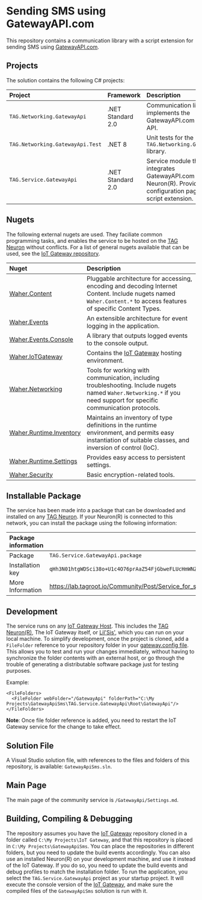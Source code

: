 Sending SMS using GatewayAPI.com 
===================================

This repository contains a communication library with a script extension for sending SMS using [GatewayAPI.com](GatewayAPI.com).

Projects
-----------

The solution contains the following C# projects:

| Project                          | Framework         | Description |
|:---------------------------------|:------------------|:------------|
| `TAG.Networking.GatewayApi`      | .NET Standard 2.0 | Communication library that implements the GatewayAPI.com REST API. |
| `TAG.Networking.GatewayApi.Test` | .NET 8            | Unit tests for the `TAG.Networking.GatewayApi` library.            |
| `TAG.Service.GatewayApi`         | .NET Standard 2.0 | Service module that integrates GatewayAPI.com into a Neuron(R). Provides a configuration page and script extension. |

Nugets
---------

The following external nugets are used. They faciliate common programming tasks, and enables the service to be hosted on the 
[TAG Neuron](https://lab.tagroot.io/Documentation/Index.md) without conflicts. For a list of general nugets available that can
be used, see the [IoT Gateway repository](https://github.com/PeterWaher/IoTGateway).

| Nuget                                                                              | Description |
|:-----------------------------------------------------------------------------------|:------------|
| [Waher.Content](https://www.nuget.org/packages/Waher.Content/)                     | Pluggable architecture for accessing, encoding and decoding Internet Content. Include nugets named `Waher.Content.*` to access features of specific Content Types. |
| [Waher.Events](https://www.nuget.org/packages/Waher.Events/)                       | An extensible architecture for event logging in the application. |
| [Waher.Events.Console](https://www.nuget.org/packages/Waher.Events.Console/)       | A library that outputs logged events to the console output. |
| [Waher.IoTGateway](https://www.nuget.org/packages/Waher.IoTGateway/)               | Contains the [IoT Gateway](https://github.com/PeterWaher/IoTGateway) hosting environment. |
| [Waher.Networking](https://www.nuget.org/packages/Waher.Networking/)               | Tools for working with communication, including troubleshooting. Include nugets named `Waher.Networking.*` if you need support for specific communication protocols. |
| [Waher.Runtime.Inventory](https://www.nuget.org/packages/Waher.Runtime.Inventory/) | Maintains an inventory of type definitions in the runtime environment, and permits easy instantiation of suitable classes, and inversion of control (IoC). |
| [Waher.Runtime.Settings](https://www.nuget.org/packages/Waher.Runtime.Settings/)   | Provides easy access to persistent settings. |
| [Waher.Security](https://www.nuget.org/packages/Waher.Security/)                   | Basic encryption-related tools. |

Installable Package
----------------------

The service has been made into a package that can be downloaded and installed on any [TAG Neuron](https://lab.tagroot.io/Documentation/Index.md). 
If your Neuron(R) is connected to this network, you can install the package using the following information:

| Package information                                                                                                              ||
|:-----------------|:---------------------------------------------------------------------------------------------------------------|
| Package          | `TAG.Service.GatewayApi.package`                                                                               |
| Installation key | `qHh3N01htgWDSci38o+U1c4O76prAaZ54FjGbweFLUcHmWNZn1WtORx+87Z+xZFydk886sxDRBAAb900fba31cac92078bed72e8d89fda7e` |
| More Information | https://lab.tagroot.io/Community/Post/Service_for_sending_SMS_using_GatewayAPI                                 |

## Development

The service runs on any [IoT Gateway Host](https://github.com/PeterWaher/IoTGateway). This includes the
[TAG Neuron(R)](https://lab.tagroot.io/Documentation/Index.md), The IoT Gateway itself, or [Lil'Sis'](https://lils.is/), 
which you can run on your local machine. To simplify development, once the project is cloned, add a `FileFolder` reference
to your repository folder in your [gateway.config file](https://lab.tagroot.io/Documentation/IoTGateway/GatewayConfig.md). 
This allows you to test and run your changes immediately, without having to synchronize the folder contents with an external 
host, or go through the trouble of generating a distributable software package just for testing purposes.

Example:

```
<FileFolders>
  <FileFolder webFolder="/GatewayApi" folderPath="C:\My Projects\GatewayApiSms\TAG.Service.GatewayApi\Root\GatewayApi"/>
</FileFolders>
```

**Note**: Once file folder reference is added, you need to restart the IoT Gateway service for the change to take effect.

## Solution File

A Visual Studio solution file, with references to the files and folders of this repository, is available: `GatewayApiSms.sln`.

## Main Page

The main page of the community service is `/GatewayApi/Settings.md`.

Building, Compiling & Debugging
----------------------------------

The repository assumes you have the [IoT Gateway](https://github.com/PeterWaher/IoTGateway) repository cloned in a folder called
`C:\My Projects\IoT Gateway`, and that this repository is placed in `C:\My Projects\GatewayApiSms`. You can place the
repositories in different folders, but you need to update the build events accordingly. You can also use an installed Neuron(R)
on your development machine, and use it instead of the IoT Gateway. If you do so, you need to update the build events and debug
profiles to match the installation folder. To run the application, you select the `TAG.Service.GatewayApi` project as your startup 
project. It will execute the console version of the [IoT Gateway](https://github.com/PeterWaher/IoTGateway), and make sure the compiled 
files of the `GatewayApiSms` solution is run with it.

